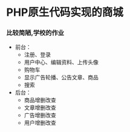 # PHP原生代码实现的商城

### 比较简陋,学校的作业
- 前台：
  - 注册、登录
  - 用户中心、编辑资料、上传头像
  - 购物车
  - 显示广告轮播、公告文章、商品
  - 搜索
- 后台：
  - 商品增删改查
  - 文章增删改查
  - 广告增删改查
  - 用户增删改查
